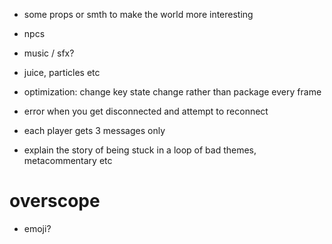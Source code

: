 * some props or smth to make the world more interesting
* npcs
* music / sfx?
* juice, particles etc

* optimization: change key state change rather than package every frame
* error when you get disconnected and attempt to reconnect

* each player gets 3 messages only
* explain the story of being stuck in a loop of bad themes, metacommentary etc

# overscope
* emoji?